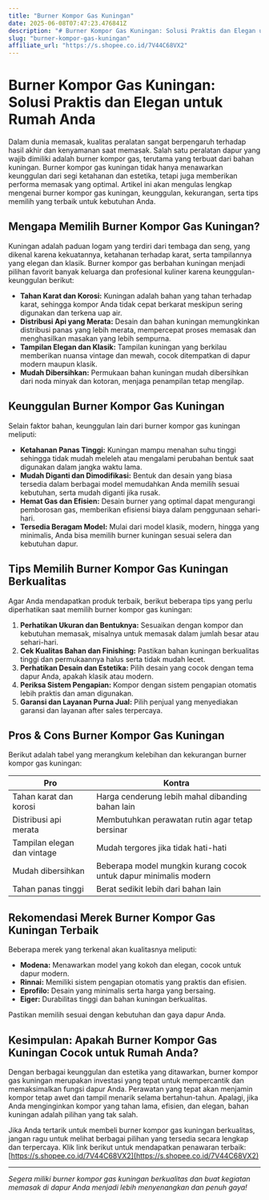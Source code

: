 ```yaml
---
title: "Burner Kompor Gas Kuningan"
date: 2025-06-08T07:47:23.476841Z
description: "# Burner Kompor Gas Kuningan: Solusi Praktis dan Elegan untuk Rumah Anda..."
slug: "burner-kompor-gas-kuningan"
affiliate_url: "https://s.shopee.co.id/7V44C68VX2"
---
```

# Burner Kompor Gas Kuningan: Solusi Praktis dan Elegan untuk Rumah Anda

Dalam dunia memasak, kualitas peralatan sangat berpengaruh terhadap hasil akhir dan kenyamanan saat memasak. Salah satu peralatan dapur yang wajib dimiliki adalah burner kompor gas, terutama yang terbuat dari bahan kuningan. Burner kompor gas kuningan tidak hanya menawarkan keunggulan dari segi ketahanan dan estetika, tetapi juga memberikan performa memasak yang optimal. Artikel ini akan mengulas lengkap mengenai burner kompor gas kuningan, keunggulan, kekurangan, serta tips memilih yang terbaik untuk kebutuhan Anda.

## Mengapa Memilih Burner Kompor Gas Kuningan?

Kuningan adalah paduan logam yang terdiri dari tembaga dan seng, yang dikenal karena kekuatannya, ketahanan terhadap karat, serta tampilannya yang elegan dan klasik. Burner kompor gas berbahan kuningan menjadi pilihan favorit banyak keluarga dan profesional kuliner karena keunggulan-keunggulan berikut:

- **Tahan Karat dan Korosi:** Kuningan adalah bahan yang tahan terhadap karat, sehingga kompor Anda tidak cepat berkarat meskipun sering digunakan dan terkena uap air.
- **Distribusi Api yang Merata:** Desain dan bahan kuningan memungkinkan distribusi panas yang lebih merata, mempercepat proses memasak dan menghasilkan masakan yang lebih sempurna.
- **Tampilan Elegan dan Klasik:** Tampilan kuningan yang berkilau memberikan nuansa vintage dan mewah, cocok ditempatkan di dapur modern maupun klasik.
- **Mudah Dibersihkan:** Permukaan bahan kuningan mudah dibersihkan dari noda minyak dan kotoran, menjaga penampilan tetap mengilap.

## Keunggulan Burner Kompor Gas Kuningan

Selain faktor bahan, keunggulan lain dari burner kompor gas kuningan meliputi:

- **Ketahanan Panas Tinggi:** Kuningan mampu menahan suhu tinggi sehingga tidak mudah meleleh atau mengalami perubahan bentuk saat digunakan dalam jangka waktu lama.
- **Mudah Diganti dan Dimodifikasi:** Bentuk dan desain yang biasa tersedia dalam berbagai model memudahkan Anda memilih sesuai kebutuhan, serta mudah diganti jika rusak.
- **Hemat Gas dan Efisien:** Desain burner yang optimal dapat mengurangi pemborosan gas, memberikan efisiensi biaya dalam penggunaan sehari-hari.
- **Tersedia Beragam Model:** Mulai dari model klasik, modern, hingga yang minimalis, Anda bisa memilih burner kuningan sesuai selera dan kebutuhan dapur.

## Tips Memilih Burner Kompor Gas Kuningan Berkualitas

Agar Anda mendapatkan produk terbaik, berikut beberapa tips yang perlu diperhatikan saat memilih burner kompor gas kuningan:

1. **Perhatikan Ukuran dan Bentuknya:** Sesuaikan dengan kompor dan kebutuhan memasak, misalnya untuk memasak dalam jumlah besar atau sehari-hari.
2. **Cek Kualitas Bahan dan Finishing:** Pastikan bahan kuningan berkualitas tinggi dan permukaannya halus serta tidak mudah lecet.
3. **Perhatikan Desain dan Estetika:** Pilih desain yang cocok dengan tema dapur Anda, apakah klasik atau modern.
4. **Periksa Sistem Pengapian:** Kompor dengan sistem pengapian otomatis lebih praktis dan aman digunakan.
5. **Garansi dan Layanan Purna Jual:** Pilih penjual yang menyediakan garansi dan layanan after sales terpercaya.

## Pros & Cons Burner Kompor Gas Kuningan

Berikut adalah tabel yang merangkum kelebihan dan kekurangan burner kompor gas kuningan:

| Pro                                             | Kontra                                  |
|-------------------------------------------------|----------------------------------------|
| Tahan karat dan korosi                        | Harga cenderung lebih mahal dibanding bahan lain |
| Distribusi api merata                        | Membutuhkan perawatan rutin agar tetap bersinar |
| Tampilan elegan dan vintage             | Mudah tergores jika tidak hati-hati   |
| Mudah dibersihkan                                | Beberapa model mungkin kurang cocok untuk dapur minimalis modern |
| Tahan panas tinggi                                   | Berat sedikit lebih dari bahan lain   |

## Rekomendasi Merek Burner Kompor Gas Kuningan Terbaik

Beberapa merek yang terkenal akan kualitasnya meliputi:

- **Modena:** Menawarkan model yang kokoh dan elegan, cocok untuk dapur modern.
- **Rinnai:** Memiliki sistem pengapian otomatis yang praktis dan efisien.
- **Eprofilo:** Desain yang minimalis serta harga yang bersaing.
- **Eiger:** Durabilitas tinggi dan bahan kuningan berkualitas.

Pastikan memilih sesuai dengan kebutuhan dan gaya dapur Anda.

## Kesimpulan: Apakah Burner Kompor Gas Kuningan Cocok untuk Rumah Anda?

Dengan berbagai keunggulan dan estetika yang ditawarkan, burner kompor gas kuningan merupakan investasi yang tepat untuk mempercantik dan memaksimalkan fungsi dapur Anda. Perawatan yang tepat akan menjamin kompor tetap awet dan tampil menarik selama bertahun-tahun. Apalagi, jika Anda menginginkan kompor yang tahan lama, efisien, dan elegan, bahan kuningan adalah pilihan yang tak salah.

Jika Anda tertarik untuk membeli burner kompor gas kuningan berkualitas, jangan ragu untuk melihat berbagai pilihan yang tersedia secara lengkap dan terpercaya. Klik link berikut untuk mendapatkan penawaran terbaik: [https://s.shopee.co.id/7V44C68VX2](https://s.shopee.co.id/7V44C68VX2)

---

*Segera miliki burner kompor gas kuningan berkualitas dan buat kegiatan memasak di dapur Anda menjadi lebih menyenangkan dan penuh gaya!*